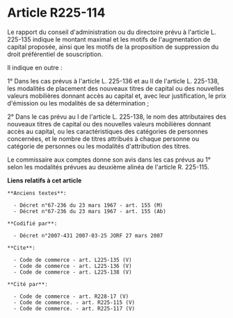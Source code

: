 # Article R225-114

Le rapport du conseil d'administration ou du directoire prévu à l'article L. 225-135 indique le montant maximal et les motifs
de l'augmentation de capital proposée, ainsi que les motifs de la proposition de suppression du droit préférentiel de
souscription. 

Il indique en outre : 

1° Dans les cas prévus à l'article L. 225-136 et au II de l'article L. 225-138, les modalités de placement des nouveaux
titres de capital ou des nouvelles valeurs mobilières donnant accès au capital et, avec leur justification, le prix
d'émission ou les modalités de sa détermination ; 

2° Dans le cas prévu au I de l'article L. 225-138, le nom des attributaires des nouveaux titres de capital ou des nouvelles
valeurs mobilières donnant accès au capital, ou les caractéristiques des catégories de personnes concernées, et le nombre de
titres attribués à chaque personne ou catégorie de personnes ou les modalités d'attribution des titres. 

Le commissaire aux comptes donne son avis dans les cas prévus au 1° selon les modalités prévues au deuxième alinéa de
l'article R. 225-115.

**Liens relatifs à cet article**

	**Anciens textes**:

	  - Décret n°67-236 du 23 mars 1967 - art. 155 (M)
	  - Décret n°67-236 du 23 mars 1967 - art. 155 (Ab)

	**Codifié par**:

	  - Décret n°2007-431 2007-03-25 JORF 27 mars 2007

	**Cite**:

	  - Code de commerce - art. L225-135 (V)
	  - Code de commerce - art. L225-136 (V)
	  - Code de commerce - art. L225-138 (V)

	**Cité par**:

	  - Code de commerce - art. R228-17 (V)
	  - Code de commerce. - art. R225-115 (V)
	  - Code de commerce. - art. R225-117 (V)
